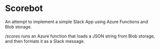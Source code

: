 # Scorebot

An attempt to implement a simple Slack App using Azure Functions and Blob storage.

_/scores_ runs an Azure function that loads a JSON string from Blob storage, and then formats it as a Slack message.